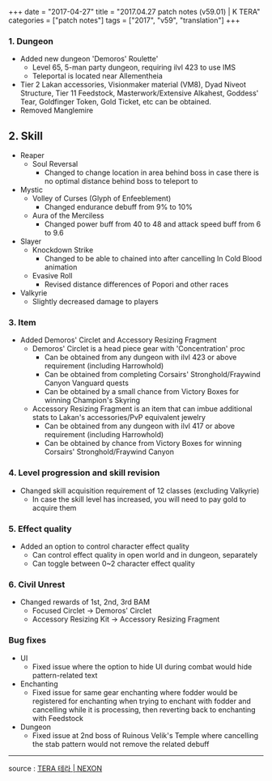 +++
date = "2017-04-27"
title = "2017.04.27 patch notes (v59.01) | K TERA"
categories = ["patch notes"]
tags = ["2017", "v59", "translation"]
+++

### 1. Dungeon
- Added new dungeon 'Demoros' Roulette'
  - Level 65, 5-man party dungeon, requiring ilvl 423 to use IMS
  - Teleportal is located near Allementheia
- Tier 2 Lakan accessories, Visionmaker material (VM8), Dyad Niveot Structure, Tier 11 Feedstock, Masterwork/Extensive Alkahest, Goddess' Tear, Goldfinger Token, Gold Ticket, etc can be obtained.
- Removed Manglemire

## 2. Skill
- Reaper
  - Soul Reversal
    - Changed to change location in area behind boss in case there is no optimal distance behind boss to teleport to
- Mystic
  - Volley of Curses (Glyph of Enfeeblement)
    - Changed endurance debuff from 9% to 10%
  - Aura of the Merciless
    - Changed power buff from 40 to 48 and attack speed buff from 6 to 9.6
- Slayer
  - Knockdown Strike
    - Changed to be able to chained into after cancelling In Cold Blood animation
  - Evasive Roll
    - Revised distance differences of Popori and other races
- Valkyrie
  - Slightly decreased damage to players

### 3. Item
- Added Demoros' Circlet and Accessory Resizing Fragment
  - Demoros' Circlet is a head piece gear with 'Concentration' proc
    - Can be obtained from any dungeon with ilvl 423 or above requirement (including Harrowhold)
    - Can be obtained from completing Corsairs' Stronghold/Fraywind Canyon Vanguard quests
    - Can be obtained by a small chance from Victory Boxes for winning Champion's Skyring
  - Accessory Resizing Fragment is an item that can imbue additional stats to Lakan's accessories/PvP equivalent jewelry
    - Can be obtained from any dungeon with ilvl 417 or above requirement (including Harrowhold)
    - Can be obtained by chance from Victory Boxes for winning Corsairs' Stronghold/Fraywind Canyon

### 4. Level progression and skill revision
- Changed skill acquisition requirement of 12 classes (excluding Valkyrie)
  - In case the skill level has increased, you will need to pay gold to acquire them

### 5. Effect quality
- Added an option to control character effect quality
  - Can control effect quality in open world and in dungeon, separately
  - Can toggle between 0~2 character effect quality

### 6. Civil Unrest
- Changed rewards of 1st, 2nd, 3rd BAM
  - Focused Circlet -> Demoros' Circlet
  - Accessory Resizing Kit -> Accessory Resizing Fragment

### Bug fixes
- UI
  - Fixed issue where the option to hide UI during combat would hide pattern-related text
- Enchanting
  - Fixed issue for same gear enchanting where fodder would be registered for enchanting when trying to enchant with fodder and cancelling while it is processing, then reverting back to enchanting with Feedstock
- Dungeon
  - Fixed issue at 2nd boss of Ruinous Velik's Temple where cancelling the stab pattern would not remove the related debuff

----

source : [TERA 테라 | NEXON](http://tera.nexon.com/news/update/view.aspx?n4articlesn=275)
